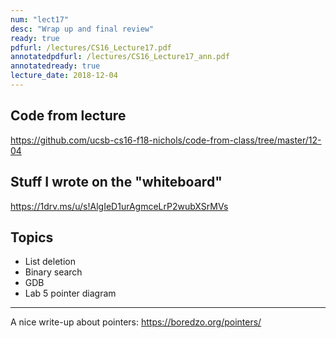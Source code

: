 ```yaml
---
num: "lect17"
desc: "Wrap up and final review"
ready: true
pdfurl: /lectures/CS16_Lecture17.pdf
annotatedpdfurl: /lectures/CS16_Lecture17_ann.pdf
annotatedready: true
lecture_date: 2018-12-04
---
```


## Code from lecture

<https://github.com/ucsb-cs16-f18-nichols/code-from-class/tree/master/12-04>

## Stuff I wrote on the "whiteboard"

<https://1drv.ms/u/s!AlgIeD1urAgmceLrP2wubXSrMVs>

## Topics

- List deletion
- Binary search
- GDB
- Lab 5 pointer diagram

---

A nice write-up about pointers: <https://boredzo.org/pointers/>
